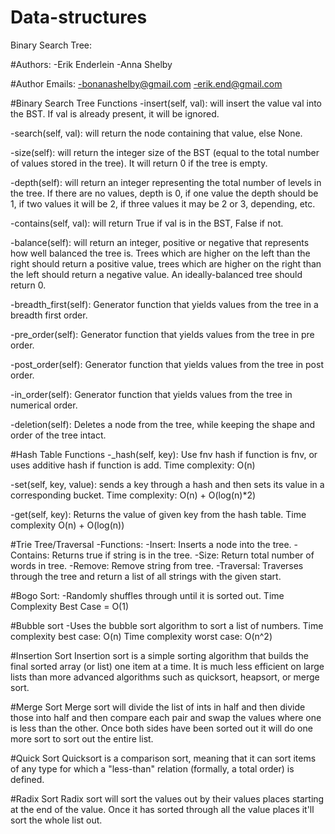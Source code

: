 # Data-structures
Binary Search Tree: 

#Authors:
-Erik Enderlein
-Anna Shelby 

#Author Emails:
-bonanashelby@gmail.com
-erik.end@gmail.com

#Binary Search Tree Functions
-insert(self, val): will insert the value val into the BST. If val is already present, it will be ignored.

-search(self, val): will return the node containing that value, else None.

-size(self): will return the integer size of the BST (equal to the total number of values stored in the tree). It will return 0 if the tree is empty.

-depth(self): will return an integer representing the total number of levels in the tree. If there are no values, depth is 0, if one value the depth should be 1, if two values it will be 2, if three values it may be 2 or 3, depending, etc.

-contains(self, val): will return True if val is in the BST, False if not.

-balance(self): will return an integer, positive or negative that represents how well balanced the tree is. Trees which are higher on the left than the right should return a positive value, trees which are higher on the right than the left should return a negative value. An ideally-balanced tree should return 0.

-breadth_first(self): Generator function that yields values from the tree in a breadth first order.

-pre_order(self): Generator function that yields values from the tree in pre order.

-post_order(self): Generator function that yields values from the tree in post order.

-in_order(self): Generator function that yields values from the tree in numerical order.

-deletion(self): Deletes a node from the tree, while keeping the shape and order of the tree intact.

#Hash Table Functions
-_hash(self, key): Use fnv hash if function is fnv, or uses additive hash if function is add.
Time complexity: O(n)

-set(self, key, value): sends a key through a hash and then sets its value in a corresponding bucket.
Time complexity: O(n) + O(log(n)*2)

-get(self, key): Returns the value of given key from the hash table.
Time complexity O(n) + O(log(n))

#Trie Tree/Traversal 
-Functions:
-Insert: Inserts a node into the tree.
-Contains: Returns true if string is in the tree.
-Size: Return total number of words in tree.
-Remove: Remove string from tree.
-Traversal: Traverses through the tree and return a list of all strings with the given start.

#Bogo Sort:
-Randomly shuffles through until it is sorted out. 
Time Complexity Best Case = O(1)

#Bubble sort
-Uses the bubble sort algorithm to sort a list of numbers.
Time complexity best case: O(n)
Time complexity worst case: O(n^2)

#Insertion Sort
Insertion sort is a simple sorting algorithm that builds the final sorted array (or list) one item at a time. It is much less efficient on large lists than more advanced algorithms such as quicksort, heapsort, or merge sort.

#Merge Sort 
Merge sort will divide the list of ints in half and then divide those into half and then compare each pair and swap the values where one is less than the other. Once both sides have been sorted out it will do one more sort to sort out the entire list. 

#Quick Sort 
Quicksort is a comparison sort, meaning that it can sort items of any type for which a "less-than" relation (formally, a total order) is defined.

#Radix Sort 
Radix sort will sort the values out by their values places starting at the end of the value. Once it has sorted through all the value places it'll sort the whole list out. 


